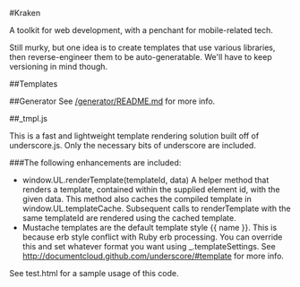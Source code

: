 #Kraken

A toolkit for web development, with a penchant for mobile-related tech.

Still murky, but one idea is to create templates that use various libraries, then reverse-engineer them to be auto-generatable. We'll have to keep versioning in mind though.

##Templates

##Generator
See [/generator/README.md](https://github.com/upstart/Kraken/blob/master/generator/README.md) for more info.

##_tmpl.js

This is a fast and lightweight template rendering solution built off of underscore.js.
Only the necessary bits of underscore are included.
 
###The following enhancements are included: 
 
* window.UL.renderTemplate(templateId, data) 
  A helper method that renders a template, contained within the supplied element id, with the given data.
  This method also caches the compiled template in window.UL.templateCache. Subsequent calls to renderTemplate
  with the same templateId are rendered using the cached template.
* Mustache templates are the default template style {{ name }}. This is because erb style conflict with Ruby erb processing.
  You can override this and set whatever format you want using _.templateSettings.
  See http://documentcloud.github.com/underscore/#template for more info.
 
See test.html for a sample usage of this code.


